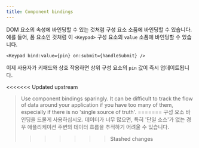 ```yaml
---
title: Component bindings
---
```


DOM 요소의 속성에 바인딩할 수 있는 것처럼 구성 요소 소품에 바인딩할 수 있습니다. 예를 들어, 폼 요소인 것처럼 이 `<Keypad>` 구성 요소의 `value` 소품에 바인딩할 수 있습니다.

```svelte
<Keypad bind:value={pin} on:submit={handleSubmit} />
```

이제 사용자가 키패드와 상호 작용하면 상위 구성 요소의 `pin` 값이 즉시 업데이트됩니다.

<<<<<<< Updated upstream
> Use component bindings sparingly. It can be difficult to track the flow of data around your application if you have too many of them, especially if there is no 'single source of truth'.
=======
> 구성 요소 바인딩을 드물게 사용하십시오. 데이터가 너무 많으면, 특히 '단일 소스'가 없는 경우 애플리케이션 주변의 데이터 흐름을 추적하기 어려울 수 있습니다.
>>>>>>> Stashed changes
